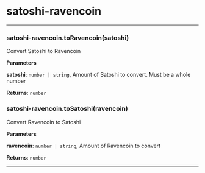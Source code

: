 # satoshi-ravencoin





* * *

### satoshi-ravencoin.toRavencoin(satoshi)

Convert Satoshi to Ravencoin

**Parameters**

**satoshi**: `number | string`, Amount of Satoshi to convert. Must be a whole number

**Returns**: `number`


### satoshi-ravencoin.toSatoshi(ravencoin)

Convert Ravencoin to Satoshi

**Parameters**

**ravencoin**: `number | string`, Amount of Ravencoin to convert

**Returns**: `number`



* * *

